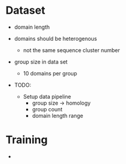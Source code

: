 # Dataset
- domain length 
- domains should be heterogenous
  - not the same sequence cluster number
- group size in data set
  - 10 domains per group

- TODO:
  - Setup data pipeline
    - group size -> homology
    - group count
    - domain length range


# Training
- 
